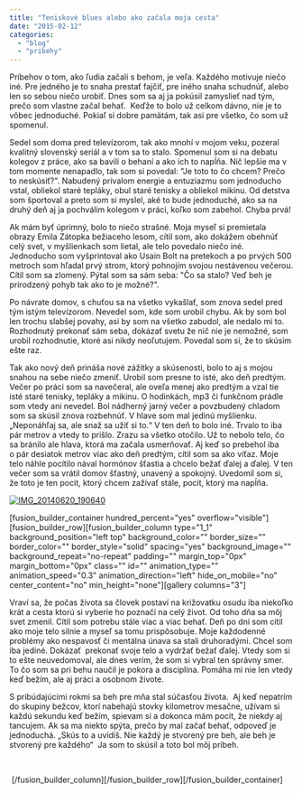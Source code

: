 ```yaml
---
title: "Teniskové blues alebo ako začala moja cesta"
date: "2015-02-12"
categories: 
  - "blog"
  - "pribehy"
---
```


Príbehov o tom, ako ľudia začali s behom, je veľa. Každého motivuje niečo iné. Pre jedného je to snaha prestať fajčiť, pre iného snaha schudnúť, alebo len so sebou niečo urobiť. Dnes som sa aj ja pokúsil zamyslieť nad tým, prečo som vlastne začal behať.  Keďže to bolo už celkom dávno, nie je to vôbec jednoduché. Pokiaľ si dobre pamätám, tak asi pre všetko, čo som už spomenul.

Sedel som doma pred televízorom, tak ako mnohí v mojom veku, pozeral kvalitný slovenský seriál a v tom sa to stalo. Spomenul som si na debatu kolegov z práce, ako sa bavili o behaní a ako ich to napĺňa. Nič lepšie ma v tom momente nenapadlo, tak som si povedal: "Je toto to čo chcem? Prečo to neskúsiť?". Nabudený prívalom energie a entuziazmu som jednoducho vstal, obliekol staré tepláky, obul staré tenisky a obliekol mikinu. Od detstva som športoval a preto som si myslel, aké to bude jednoduché, ako sa na druhý deň aj ja pochválim kolegom v práci, koľko som zabehol. Chyba prvá!

Ak mám byť úprimný, bolo to niečo strašné. Moja myseľ si premietala obrazy Emila Zátopka bežiaceho lesom, cítil som, ako dokážem obehnúť celý svet, v myšlienkach som lietal, ale telo povedalo niečo iné.  Jednoducho som vyšprintoval ako Usain Bolt na pretekoch a po prvých 500 metroch som hľadal prvý strom, ktorý pohnojím svojou nestávenou večerou. Cítil som sa zlomený. Pýtal som sa sám seba: "Čo sa stalo? Veď beh je prirodzený pohyb tak ako to je možné?".

Po návrate domov, s chuťou sa na všetko vykašlať, som znova sedel pred tým istým televízorom. Nevedel som, kde som urobil chybu. Ak by som bol len trochu slabšej povahy, asi by som na všetko zabudol, ale nedalo mi to. Rozhodnutý prekonať sám seba, dokázať svetu že nič nie je nemožné, som urobil rozhodnutie, ktoré asi nikdy neoľutujem. Povedal som si, že to skúsim ešte raz.

Tak ako nový deň prináša nové zážitky a skúsenosti, bolo to aj s mojou snahou na sebe niečo zmeniť. Urobil som presne to isté, ako deň predtým. Večer po práci som sa navečeral, ale oveľa menej ako predtým a vzal tie isté staré tenisky, tepláky a mikinu. O hodinkách, mp3 či funkčnom prádle som vtedy ani nevedel. Bol nádherný jarný večer a povzbudený chladom som sa skúsil znova rozbehnúť. V hlave som mal jedinú myšlienku. „Neponáhľaj sa, ale snaž sa užiť si to.“ V ten deň to bolo iné. Trvalo to iba pár metrov a vtedy to prišlo. Zrazu sa všetko otočilo. Už to nebolo telo, čo sa bránilo ale hlava, ktorá ma začala usmerňovať. Aj keď so prebehol iba o pár desiatok metrov viac ako deň predtým, cítil som sa ako víťaz. Moje telo náhle pocítilo nával hormónov šťastia a chcelo bežať ďalej a ďalej. V ten večer som sa vrátil domov šťastný, unavený a spokojný. Uvedomil som si, že toto je ten pocit, ktorý chcem zažívať stále, pocit, ktorý ma napĺňa.

[![IMG_20140620_190640](images/IMG_20140620_190640-169x300.jpg)](http://bernohy.sk/wp-content/uploads/2015/02/IMG_20140620_190640.jpg)

\[fusion\_builder\_container hundred\_percent="yes" overflow="visible"\]\[fusion\_builder\_row\]\[fusion\_builder\_column type="1\_1" background\_position="left top" background\_color="" border\_size="" border\_color="" border\_style="solid" spacing="yes" background\_image="" background\_repeat="no-repeat" padding="" margin\_top="0px" margin\_bottom="0px" class="" id="" animation\_type="" animation\_speed="0.3" animation\_direction="left" hide\_on\_mobile="no" center\_content="no" min\_height="none"\]\[gallery columns="3"\]

Vraví sa, že počas života sa človek postaví na križovatku osudu iba niekoľko krát a cesta ktorú si vyberie ho poznačí na celý život. Od toho dňa sa môj svet zmenil. Cítil som potrebu stále viac a viac behať. Deň po dni som cítil ako moje telo silnie a myseľ sa tomu prispôsobuje. Moje každodenné problémy ako nespavosť či mentálna únava sa stali druhoradými. Chcel som iba jediné. Dokázať  prekonať svoje telo a vydržať bežať ďalej. Vtedy som si to ešte neuvedomoval, ale dnes verím, že som si vybral ten správny smer. To čo som sa pri behu naučil je pokora a disciplína. Pomáha mi nie len vtedy keď bežím, ale aj práci a osobnom živote.

S pribúdajúcimi rokmi sa beh pre mňa stal súčasťou života.  Aj keď nepatrím do skupiny bežcov, ktorí nabehajú stovky kilometrov mesačne, užívam si každú sekundu keď bežím, spievam si a dokonca mám pocit, že niekdy aj tancujem. Ak sa ma niekto spýta, prečo by mal začať behať, odpoveď je jednoduchá. „Skús to a uvidíš. Nie každý je stvorený pre beh, ale beh je stvorený pre každého“  Ja som to skúsil a toto bol môj príbeh.

 

 \[/fusion\_builder\_column\]\[/fusion\_builder\_row\]\[/fusion\_builder\_container\]
